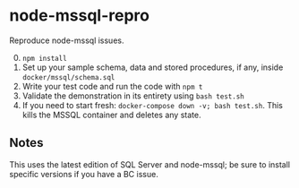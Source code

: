 # node-mssql-repro

Reproduce node-mssql issues.

0. `npm install`
1. Set up your sample schema, data and stored procedures, if any, inside `docker/mssql/schema.sql`
2. Write your test code and run the code with `npm t`
3. Validate the demonstration in its entirety using `bash test.sh`
4. If you need to start fresh: `docker-compose down -v; bash test.sh`. This kills the MSSQL container and deletes any state.

## Notes

This uses the latest edition of SQL Server and node-mssql; be sure to install specific versions if you have a BC issue.
